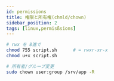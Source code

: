 ```yaml
---
id: permissions
title: 権限と所有権(chmld/chown)
sidebar_position: 2
tags: [linux,permisßsions]
---
```


```bash showLineNumbers
# rwx を 8進で
chmod 755 script.sh      # = rwxr-xr-x
chmod u+x script.sh

# 所有者/グループ変更
sudo chown user:group /srv/app -R

